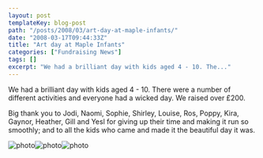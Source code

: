 ```yaml
---
layout: post
templateKey: blog-post
path: "/posts/2008/03/art-day-at-maple-infants/"
date: "2008-03-17T09:44:33Z"
title: "Art day at Maple Infants"
categories: ["Fundraising News"]
tags: []
excerpt: "We had a brilliant day with kids aged 4 - 10. The..."
---
```


We had a brilliant day with kids aged 4 - 10. There were a number of different activities and everyone had a wicked day. We raised over £200. 

Big thank you to Jodi, Naomi, Sophie, Shirley, Louise, Ros, Poppy, Kira, Gaynor, Heather, Gill and Yesl for giving up their time and making it run so smoothly; and to all the kids who came and made it the beautiful day it was.

![photo](http://www.landirani.org/image_library/news/thumb-100x100/49945c37c8fc9dscn1557.jpg)![photo](http://www.landirani.org/image_library/news/thumb-100x100/49945c2d56404dscn1547.jpg)![photo](http://www.landirani.org/image_library/news/thumb-100x100/49945c2134e4bdscn1546.jpg)